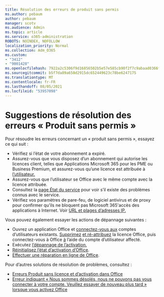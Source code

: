 ```yaml
---
title: Résolution des erreurs de produit sans permis
ms.author: pebaum
author: pebaum
manager: scotv
ms.audience: Admin
ms.topic: article
ms.service: o365-administration
ROBOTS: NOINDEX, NOFOLLOW
localization_priority: Normal
ms.collection: Adm_O365
ms.custom:
- "3412"
- "9001428"
ms.openlocfilehash: 7922a2c5306f9d16856502b5e57e585cb90f2f7c9abaad0366f72ed46de786d5
ms.sourcegitcommit: b5f7da89a650d2915dc652449623c78be6247175
ms.translationtype: MT
ms.contentlocale: fr-FR
ms.lasthandoff: 08/05/2021
ms.locfileid: "53957098"
---
```

# <a name="suggestions-for-solving-unlicensed-product-errors"></a>Suggestions de résolution des erreurs « Produit sans permis »

Pour résoudre les erreurs concernant un « produit sans permis », essayez ce qui suit :

- Vérifiez si l’état de votre abonnement a expiré.
- Assurez-vous que vous disposez d’un abonnement qui autorise les licences client, telles que Applications Microsoft 365 pour les PME ou Business Premium, et assurez-vous qu’une licence est attribuée à [l’utilisateur.](https://docs.microsoft.com/microsoft-365/admin/add-users/add-users) 
- Assurez-vous que l’utilisateur se Office avec le même compte avec la licence attribuée.
- Consultez la [page État du service](https://docs.microsoft.com/office365/enterprise/view-service-health) pour voir s’il existe des problèmes connus avec le service.
- Vérifiez vos paramètres de pare-feu, de logiciel antivirus et de proxy pour confirmer qu’ils ne bloquent pas Microsoft 365'accès des applications à Internet. Voir [URL et plages d’adresses IP.](https://docs.microsoft.com/office365/enterprise/urls-and-ip-address-ranges)

Vous pouvez également essayer les actions de dépannage suivantes : 

- Ouvrez un application Office et [connectez-vous aux](https://support.office.com/article/5a20dc11-47e9-4b6f-945d-478cb6d92071) comptes d’utilisateurs existants. [Supprimez](https://docs.microsoft.com/microsoft-365/admin/manage/remove-licenses-from-users) [et ré-attribuez](https://docs.microsoft.com/microsoft-365/admin/manage/assign-licenses-to-users) la licence Office, puis connectez-vous à Office [à](https://support.office.com/article/628ea040-f265-49de-b986-be09c3ebf8a9) l’aide du compte d’utilisateur affecté.
- Exécutez [l’dépannage de l’activation.](https://aka.ms/SARA-OfficeActivation-Alchemy)
- [Réinitialisez l’état d’activation d’Office](https://docs.microsoft.com/office365/troubleshoot/activation/reset-office-365-proplus-activation-state). 
- [Effectuer une réparation en ligne de Office](https://support.office.com/Article/7821d4b6-7c1d-4205-aa0e-a6b40c5bb88b).

Pour d’autres solutions de résolution de problèmes, consultez : 

- [Erreurs Produit sans licence et d’activation dans Office](https://support.office.com/Article/0d23d3c0-c19c-4b2f-9845-5344fedc4380)
- [Erreur indiquant « Nous sommes désolés, nous ne pouvons pas vous connecter à votre compte. Veuillez essayer de nouveau plus tard » lorsque vous activez Office](https://docs.microsoft.com/office/troubleshoot/activation-installation/issue-when-activate-office-from-office-365)